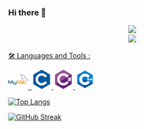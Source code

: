 ### Hi there 👋

<div id="header" align="center">
  <img src="https://media.giphy.com/media/WIQ0N0OUvei1OW1h9Z/giphy.gif" width="150"/>
</div>
<div id="header" align="center">
  <a href="https://vk.com/id844780682">
    <img src="https://smmbox.com/blog/wp-content/uploads/2022/01/servis-po-sokrashcheniyu-ssylok-v-vk-970x350.jpg" width="150"  /> 
</div>

 :hammer_and_wrench: Languages and Tools :
<div>
  <img src="https://github.com/devicons/devicon/blob/master/icons/mysql/mysql-original-wordmark.svg" title="MySQL"  alt="MySQL" width="40" height="40"/>&nbsp;  
  <img src="https://github.com/devicons/devicon/blob/master/icons/c/c-plain.svg" width="40" height="40"/>
  <img src="https://github.com/devicons/devicon/blob/master/icons/csharp/csharp-original.svg" width="40" height="40"/>
  <img src="https://github.com/Pavel8913/c-logo/blob/main/%D1%81%2B%2B.png" width="40" height="40"/>  
</div>


[![Top Langs](https://github-readme-stats.vercel.app/api/top-langs/?username=Pavel8913&layout=compact&theme=vision-friendly-dark)](https://github.com/anuraghazra/github-readme-stats)

[![GitHub Streak](https://github-readme-streak-stats.herokuapp.com?user=https%3A%2F%2Fgithub.com%2FPavel8913)](https://git.io/streak-stats)

